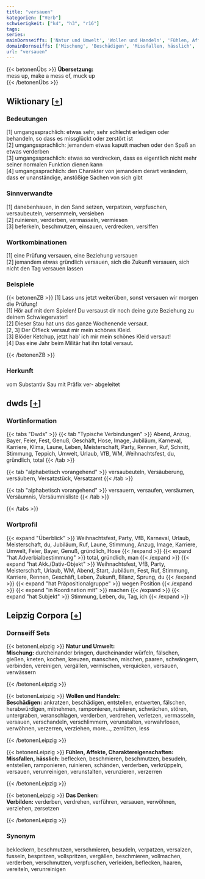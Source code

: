 ```yaml
---
title: "versauen"
kategorien: ["Verb"]
schwierigkeit: ["k4", "h3", "r16"]
tags:
series:
mainDornseiffs: ['Natur und Umwelt', 'Wollen und Handeln', 'Fühlen, Affekte, Charaktereigenschaften', 'Das Denken']
domainDornseiffs: ['Mischung', 'Beschädigen', 'Missfallen, hässlich', 'Verbilden']
url: "versauen"
---
```


{{< betonenÜbs >}}
**Übersetzung:**  
mess up, make a mess of, muck up  
{{< /betonenÜbs >}}

## Wiktionary [[+](https://de.wiktionary.org/wiki/versauen)]

### Bedeutungen
[1] umgangssprachlich: etwas sehr, sehr schlecht erledigen oder behandeln, so dass es missglückt oder zerstört ist  
[2] umgangssprachlich: jemandem etwas kaputt machen oder den Spaß an etwas verderben  
[3] umgangssprachlich: etwas so verdrecken, dass es eigentlich nicht mehr seiner normalen Funktion dienen kann  
[4] umgangssprachlich: den Charakter von jemandem derart verändern, dass er unanständige, anstößige Sachen von sich gibt  

### Sinnverwandte
[1] danebenhauen, in den Sand setzen, verpatzen, verpfuschen, versaubeuteln, versemmeln, versieben  
[2] ruinieren, verderben, vermasseln, vermiesen  
[3] beferkeln, beschmutzen, einsauen, verdrecken, versiffen  

### Wortkombinationen
[1] eine Prüfung versauen, eine Beziehung versauen  
[2] jemandem etwas gründlich versauen, sich die Zukunft versauen, sich nicht den Tag versauen lassen  

### Beispiele
{{< betonenZB >}}
[1] Lass uns jetzt weiterüben, sonst versauen wir morgen die Prüfung!  
[1] Hör auf mit dem Spielen! Du versaust dir noch deine gute Beziehung zu deinem Schwiegervater!  
[2] Dieser Stau hat uns das ganze Wochenende versaut.  
[2, 3] Der Ölfleck versaut mir mein schönes Kleid.  
[3] Blöder Ketchup, jetzt hab’ ich mir mein schönes Kleid versaut!  
[4] Das eine Jahr beim Militär hat ihn total versaut.  

{{< /betonenZB >}}
### Herkunft
vom Substantiv Sau mit Präfix ver- abgeleitet  



## dwds [[+](https://www.dwds.de/wb/versauen)]

### Wortinformation
{{< tabs "Dwds" >}}
{{< tab "Typische Verbindungen" >}}
Abend, Anzug, Bayer, Feier, Fest, Genuß, Geschäft, Hose, Image, Jubiläum, Karneval, Karriere, Klima, Laune, Leben, Meisterschaft, Party, Rennen, Ruf, Schnitt, Stimmung, Teppich, Umwelt, Urlaub, VfB, WM, Weihnachtsfest, du, gründlich, total
{{< /tab >}}

{{< tab "alphabetisch vorangehend" >}}
versaubeuteln, Versäuberung, versäubern, Versatzstück, Versatzamt
{{< /tab >}}

{{< tab "alphabetisch vorangehend" >}}
versauern, versaufen, versäumen, Versäumnis, Versäumnisliste
{{< /tab >}}

{{< /tabs >}}

### Wortprofil
{{< expand "Überblick" >}} Weihnachtsfest, Party, VfB, Karneval, Urlaub, Meisterschaft, du, Jubiläum, Ruf, Laune, Stimmung, Anzug, Image, Karriere, Umwelt, Feier, Bayer, Genuß, gründlich, Hose {{< /expand >}}
{{< expand "hat Adverbialbestimmung" >}} total, gründlich, man {{< /expand >}}
{{< expand "hat Akk./Dativ-Objekt" >}} Weihnachtsfest, VfB, Party, Meisterschaft, Urlaub, WM, Abend, Start, Jubiläum, Fest, Ruf, Stimmung, Karriere, Rennen, Geschäft, Leben, Zukunft, Bilanz, Sprung, du {{< /expand >}}
{{< expand "hat Präpositionalgruppe" >}} wegen Position {{< /expand >}}
{{< expand "in Koordination mit" >}} machen {{< /expand >}}
{{< expand "hat Subjekt" >}} Stimmung, Leben, du, Tag, ich {{< /expand >}}

## Leipzig Corpora [[+](https://corpora.uni-leipzig.de/en/res?word=versauen&corpusId=deu_newscrawl-public_2018)]

### Dornseiff Sets
{{< betonenLeipzig >}}
**Natur und Umwelt:**  
**Mischung:** durcheinander bringen, durcheinander würfeln, fälschen, gießen, kneten, kochen, kreuzen, manschen, mischen, paaren, schwängern, verbinden, vereinigen, vergällen, vermischen, verquicken, versauen, verwässern  

{{< /betonenLeipzig >}}


{{< betonenLeipzig >}}
**Wollen und Handeln:**  
**Beschädigen:** ankratzen, beschädigen, entstellen, entwerten, fälschen, herabwürdigen, mitnehmen, ramponieren, ruinieren, schwächen, stören, untergraben, veranschlagen, verderben, verdrehen, verletzen, vermasseln, versauen, verschandeln, verschlimmern, verunstalten, verwahrlosen, verwöhnen, verzerren, verziehen, more..., zerrütten, less  

{{< /betonenLeipzig >}}


{{< betonenLeipzig >}}
**Fühlen, Affekte, Charaktereigenschaften:**  
**Missfallen, hässlich:** beflecken, beschmieren, beschmutzen, besudeln, entstellen, ramponieren, ruinieren, schänden, verderben, verkrüppeln, versauen, verunreinigen, verunstalten, verunzieren, verzerren  

{{< /betonenLeipzig >}}


{{< betonenLeipzig >}}
**Das Denken:**  
**Verbilden:** verderben, verdrehen, verführen, versauen, verwöhnen, verziehen, zersetzen  

{{< /betonenLeipzig >}}

### Synonym
bekleckern, beschmutzen, verschmieren, besudeln, verpatzen, versalzen, fusseln, bespritzen, vollspritzen, vergällen, beschmieren, vollmachen, verderben, verschmutzen, verpfuschen, verleiden, beflecken, haaren, vereiteln, verunreinigen

